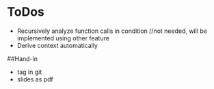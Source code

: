 # ToDos

* Recursively analyze function calls in condition
    //not needed, will be implemented using other feature
* Derive context automatically

##Hand-in
* tag in git
* slides as pdf